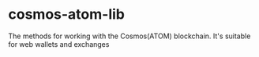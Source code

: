# cosmos-atom-lib
The methods for working with the Cosmos(ATOM) blockchain. It's suitable for web wallets and exchanges
